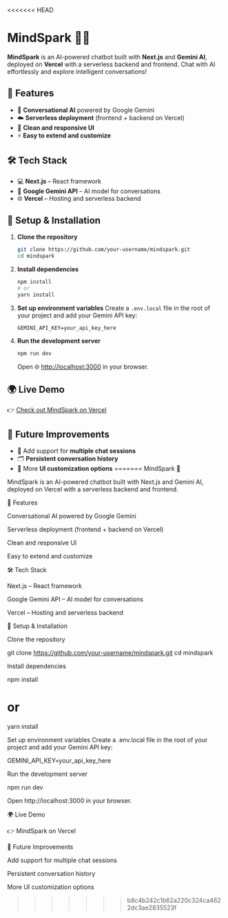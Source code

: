 <<<<<<< HEAD
# MindSpark 🤖✨

**MindSpark** is an AI-powered chatbot built with **Next.js** and **Gemini AI**, deployed on **Vercel** with a serverless backend and frontend. Chat with AI effortlessly and explore intelligent conversations!

## 🚀 Features

- 🤖 **Conversational AI** powered by Google Gemini
- ☁️ **Serverless deployment** (frontend + backend on Vercel)
- 🎨 **Clean and responsive UI**
- ⚡ **Easy to extend and customize**

## 🛠️ Tech Stack

- 💻 **Next.js** – React framework
- 🧠 **Google Gemini API** – AI model for conversations
- 🌐 **Vercel** – Hosting and serverless backend

## 🔧 Setup & Installation

1. **Clone the repository**

   ```bash
   git clone https://github.com/your-username/mindspark.git
   cd mindspark
   ```

2. **Install dependencies**

   ```bash
   npm install
   # or
   yarn install
   ```

3. **Set up environment variables**
   Create a `.env.local` file in the root of your project and add your Gemini API key:

   ```env
   GEMINI_API_KEY=your_api_key_here
   ```

4. **Run the development server**

   ```bash
   npm run dev
   ```

   Open 🌐 [http://localhost:3000](http://localhost:3000) in your browser.

## 🌍 Live Demo

👉 [Check out MindSpark on Vercel](https://ai-chatbot-amber-rho.vercel.app/)

## 📌 Future Improvements

- 💬 Add support for **multiple chat sessions**
- 🗂️ **Persistent conversation history**
- 🎨 More **UI customization options**
=======
MindSpark 🤖

MindSpark is an AI-powered chatbot built with Next.js and Gemini AI, deployed on Vercel with a serverless backend and frontend.

🚀 Features

Conversational AI powered by Google Gemini

Serverless deployment (frontend + backend on Vercel)

Clean and responsive UI

Easy to extend and customize

🛠️ Tech Stack

Next.js
 – React framework

Google Gemini API
 – AI model for conversations

Vercel
 – Hosting and serverless backend

🔧 Setup & Installation

Clone the repository

git clone https://github.com/your-username/mindspark.git
cd mindspark


Install dependencies

npm install
# or
yarn install


Set up environment variables
Create a .env.local file in the root of your project and add your Gemini API key:

GEMINI_API_KEY=your_api_key_here


Run the development server

npm run dev


Open http://localhost:3000
 in your browser.

🌍 Live Demo

👉 MindSpark on Vercel

📌 Future Improvements

Add support for multiple chat sessions

Persistent conversation history

More UI customization options
>>>>>>> b8c4b242c1b62a220c324ca4622dc3ae2835523f
